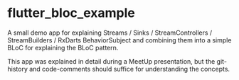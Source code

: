 # flutter_bloc_example

A small demo app for explaining Streams / Sinks / StreamControllers / StreamBuilders / RxDarts BehaviorSubject and combining them into a simple BLoC for explaining the BLoC pattern.

This app was explained in detail during a MeetUp presentation, but the git-history and code-comments should suffice for understanding the concepts.
